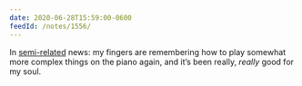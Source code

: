 ```yaml
---
date: 2020-06-28T15:59:00-0600
feedId: /notes/1556/
---
```


In [semi-related][prev] news: my fingers are remembering how to play somewhat more complex things on the piano again, and it’s been really, *really* good for my soul.

[prev]: https://v5.chriskrycho.com/notes/1553/